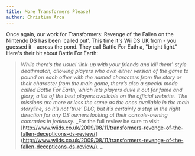 ```yaml
---
title: More Transformers Please!
author: Christian Arca
---
```

Once again, our work for Transformers: Revenge of the Fallen on the Nintendo DS has been 'called out'. This time it's Wii DS UK from - you guessed it - across the pond. They call Battle For Eath a, "bright light." Here's their bit about Battle For Earth:

> _While there’s the usual ‘link-up with your friends and kill them’-style deathmatch, allowing players who own either version of the game to pound on each other with the named characters from the story or their character from the main game, there’s also a special mode called Battle For Earth, which lets players duke it out for fame and glory, a list of the best players available on the official website.  The missions are more or less the same as the ones available in the main storyline, so it’s not ‘true’ DLC, but it’s certainly a step in the right direction for any DS owners looking at their console-owning comrades in jealousy._
_For the full review be sure to visit [http://www.wiids.co.uk/2009/08/11/transformers-revenge-of-the-fallen-decepticons-ds-review/](http://www.wiids.co.uk/2009/08/11/transformers-revenge-of-the-fallen-decepticons-ds-review/). _
